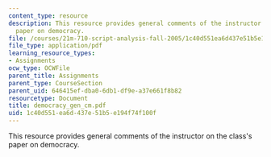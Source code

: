 ```yaml
---
content_type: resource
description: This resource provides general comments of the instructor on the class's
  paper on democracy.
file: /courses/21m-710-script-analysis-fall-2005/1c40d551ea6d437e51b5e194f74f100f_democracy_gen_cm.pdf
file_type: application/pdf
learning_resource_types:
- Assignments
ocw_type: OCWFile
parent_title: Assignments
parent_type: CourseSection
parent_uid: 646415ef-dba0-6db1-df9e-a37e661f8b82
resourcetype: Document
title: democracy_gen_cm.pdf
uid: 1c40d551-ea6d-437e-51b5-e194f74f100f
---
```

This resource provides general comments of the instructor on the class's paper on democracy.

